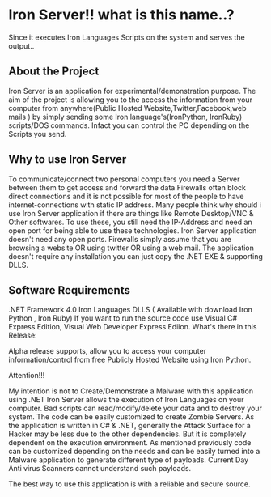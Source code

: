 Iron Server!! what is this name..?
===========================
Since it executes Iron Languages Scripts on the system and serves the output..

About the Project
-----------------
Iron Server is an application for experimental/demonstration purpose. The aim of the project is allowing you to the  access the information from your computer from anywhere(Public Hosted Website,Twitter,Facebook,web mails ) by simply sending some Iron language's(IronPython, IronRuby) scripts/DOS commands. Infact you can control the PC depending on the Scripts you send.

Why to use Iron Server
----------------------

To communicate/connect two personal computers you need a Server between them to get access and forward the data.Firewalls often block direct connections and it is not possible for most of the people to have internet-connections with static IP address. Many people think why should i use Iron Server application if there are things like Remote Desktop/VNC & Other softwares. To use these, you still need the IP-Address and need an open port for being able to use these technologies. Iron Server application doesn't need any open ports. Firewalls simply assume that you are browsing a website OR using twitter OR using a web mail. The application doesn't require any installation you can just copy the .NET EXE & supporting DLLS.

Software Requirements
---------------------

.NET Framework 4.0
Iron Languages DLLS ( Available with download Iron Python , Iron Ruby)
If you want to run the source code use Visual C# Express Edition, Visual Web Developer Express Ediion.
What's there in this Release:

Alpha release supports, allow you to access your computer information/control from free Publicly Hosted Website using Iron Python.

Attention!!! 

 My intention is not to Create/Demonstrate a Malware with this application using .NET
Iron Server allows the execution of Iron Languages on your computer. Bad scripts can read/modify/delete your data and to destroy your system. The code can be easily customized to create Zombie Servers. As the application is written in C# & .NET, generally the Attack Surface for a Hacker may be less due to the other dependencies. But it is completely dependent on the execution environment. As mentioned previously code can be customized depending on the needs and can be easily turned into a Malware application to generate different type of payloads. Current Day Anti virus Scanners cannot understand such payloads. 

The best way to use this application is with a reliable and secure source.

